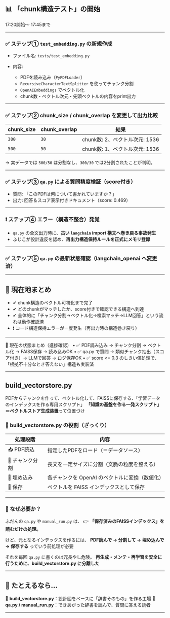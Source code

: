 ## 📊 「chunk構造テスト」の開始
17:20開始〜 17:45まで

---

### ✅ ステップ① `test_embedding.py` の新規作成

* ファイル名: `tests/test_embedding.py`
* 内容:

  * PDFを読み込み（`PyPDFLoader`）
  * `RecursiveCharacterTextSplitter` を使ってチャンク分割
  * `OpenAIEmbeddings` でベクトル化
  * chunk数・ベクトル次元・先頭ベクトルの内容をprint出力

---

### ✅ ステップ② chunk\_size / chunk\_overlap を変更して出力比較

| chunk\_size | chunk\_overlap | 結果                     |
| ----------- | -------------- | ---------------------- |
| `300`       | `30`           | chunk数: 2、ベクトル次元: 1536 |
| `500`       | `50`           | chunk数: 1、ベクトル次元: 1536 |

→ 実データでは `500/50` は分割なし、`300/30` では2分割されたことが判明。

---

### ✅ ステップ③ `qa.py` による質問精度検証（score付き）

* 質問: 「このPDFは何について書かれていますか？」
* 出力: 回答＆スコア表示付きドキュメント（score: 0.469）

---

### ❗ ステップ④ エラー（構造不整合）発覚

* `qa.py` の全文出力時に、**古い `langchain` import 構文へ巻き戻る事故発生**
* ふじこが設計違反を認め、**再出力構造保持ルールを正式にメモリ登録**

---

### ✅ ステップ⑤ `qa.py` の最新状態確認（langchain\_openai へ変更済）

---

## 🎯 現在地まとめ

* ✔ chunk構造のベクトル可視化まで完了
* ✔ どのchunkがマッチしたか、score付きで確認できる構造へ到達
* ✔ 全体的に「チャンク分割→ベクトル化→検索マッチ→LLM回答」という流れは動作確認済
* ❗ コード構造保持エラーが一度発生（再出力時の構造巻き戻り）

---


🎯 現在の状態まとめ（進捗確認）
	•	✅ PDF読み込み → チャンク分割 → ベクトル化 → FAISS保存 → 読み込みOK
	•	✅ qa.py で質問 → 類似チャンク抽出（スコア付き）→ LLMで回答 → ログ保存OK
	•	✅ score <= 0.3 のしきい値処理で、「根拠不十分なとき答えない」構造も実装済

---

## build_vectorstore.py
PDFからチャンクを作って、ベクトル化して、FAISSに保存する、「学習データのインデックスを作る専用スクリプト」
**「知識の基盤を作る一発スクリプト」＝ベクトルストア生成装置**って位置づけ

### 🧱 build\_vectorstore.py の役割（ざっくり）

| 処理段階      | 内容                          |
| --------- | --------------------------- |
| 📥 PDF読込  | 指定したPDFをロード（＝データソース）        |
| 🧩 チャンク分割 | 長文を一定サイズに分割（文脈の粒度を整える）      |
| 🧠 埋め込み   | 各チャンクを OpenAI のベクトルに変換（数値化） |
| 💾 保存     | ベクトルを FAISS インデックスとして保存     |

---

### 👀 なぜ必要か？

ふだんの `qa.py` や `manual_run.py` は、
👉 **「保存済みのFAISSインデックス」を読むだけの処理。**

けど、元となるインデックスを作るには、
**PDF読んで → 分割して → 埋め込んで → 保存する**
っていう前処理が必要

それを毎回 `qa.py` に書くのは冗長やし危険。
**再生成・メンテ・再学習を安全に行うために、build\_vectorstore.py に分離した**

---

## 🎯 たとえるなら…

📄 **build_vectorstore.py**：設計図をベースに「辞書そのもの」を作る工場
💬 **qa.py / manual_run.py**：できあがった辞書を読んで、質問に答える読者

---
